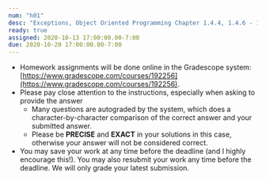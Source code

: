 ```yaml
---
num: "h01"
desc: "Exceptions, Object Oriented Programming Chapter 1.4.4, 1.4.6 - 1.4.6.1"
ready: true
assigned: 2020-10-13 17:00:00.00-7:00
due: 2020-10-20 17:00:00.00-7:00
---
```


* Homework assignments will be done online in the Gradescope system: [https://www.gradescope.com/courses/192256](https://www.gradescope.com/courses/192256).
* Please pay close attention to the instructions, especially when asking to provide the answer
	* Many questions are autograded by the system, which does a character-by-character comparison of the correct answer and your submitted answer.
	* Please be **PRECISE** and **EXACT** in your solutions in this case, otherwise your answer will not be considered correct.
* You may save your work at any time before the deadline (and I highly encourage this!). You may also resubmit your work any time before the deadline. We will only grade your latest submission.
